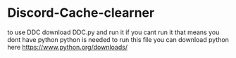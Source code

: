 # Discord-Cache-clearner
to use DDC download DDC.py and run it
if you cant run it that means you dont have python
python is needed to run this file
you can download python here https://www.python.org/downloads/
